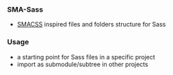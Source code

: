 ### SMA-Sass

 - [SMACSS](http://smacss.com) inspired files and folders structure for Sass

### Usage

 - a starting point for Sass files in a specific project
 - import as submodule/subtree in other projects

